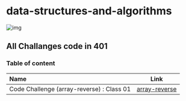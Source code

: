 

# data-structures-and-algorithms

![img](https://e3arabi.com/wp-content/uploads/2021/04/Java-Debugging-Tips-1280x720-1.jpg)

## All Challanges code in 401


### Table of content

| Name      | Link |
| :---        |    :----:   | 
| Code Challenge (array-reverse) : Class 01    | [array-reverse](challenges/array-reverse/README.md)      |
